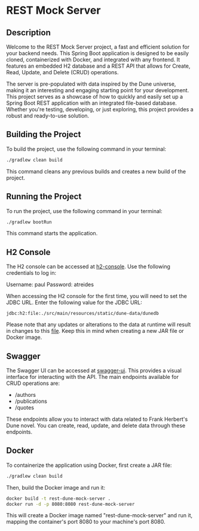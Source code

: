 # REST Mock Server

## Description
Welcome to the REST Mock Server project, a fast and efficient solution for your backend needs. This Spring Boot application is designed to be easily cloned, containerized with Docker, and integrated with any frontend. It features an embedded H2 database and a REST API that allows for Create, Read, Update, and Delete (CRUD) operations.

The server is pre-populated with data inspired by the Dune universe, making it an interesting and engaging starting point for your development. This project serves as a showcase of how to quickly and easily set up a Spring Boot REST application with an integrated file-based database. Whether you're testing, developing, or just exploring, this project provides a robust and ready-to-use solution.

## Building the Project
To build the project, use the following command in your terminal:

```bash
./gradlew clean build
```

This command cleans any previous builds and creates a new build of the project.

## Running the Project
To run the project, use the following command in your terminal:

```bash
./gradlew bootRun
```

This command starts the application.

## H2 Console
The H2 console can be accessed at [h2-console](http://localhost:8080/h2-console). Use the following credentials to log in:

Username: paul
Password: atreides

When accessing the H2 console for the first time, you will need to set the JDBC URL. Enter the following value for the JDBC URL:
```
jdbc:h2:file:./src/main/resources/static/dune-data/dunedb
```
Please note that any updates or alterations to the data at runtime will result in changes to this [file](./src/main/resources/static/dune-data/dunedb.mv.db). Keep this in mind when creating a new JAR file or Docker image.

## Swagger
The Swagger UI can be accessed at [swagger-ui](http://localhost:8080/swagger). This provides a visual interface for interacting with the API. The main endpoints available for CRUD operations are:

- /authors
- /publications
- /quotes

These endpoints allow you to interact with data related to Frank Herbert's Dune novel. You can create, read, update, and delete data through these endpoints.

## Docker
To containerize the application using Docker, first create a JAR file:

```bash
./gradlew clean build
```

Then, build the Docker image and run it:

```bash
docker build -t rest-dune-mock-server .
docker run -d -p 8080:8080 rest-dune-mock-server
```

This will create a Docker image named "rest-dune-mock-server" and run it, mapping the container's port 8080 to your machine's port 8080.

